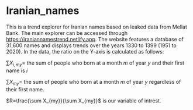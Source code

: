 # Iranian_names
This is a trend explorer for Iranian names based on leaked data from Mellat Bank. The main explorer can be accessed through https://iraniannamestrend.netlify.app. The website features a database of 31,600 names and displays trends over the years 1330 to 1399 (1951 to 2020). In the data, the ratio on the Y-axis is calculated as follows:

$\sum X_{i,my} =$ the sum of people who born at a month $m$ of year $y$ and their first name is $i$

$\sum X_{my} =$ the sum of people who born at a month $m$ of year $y$ regardless of their first name.


$R=\frac{\sum X_{my}}{\sum X_{my}}$ is our variable of intrest.
